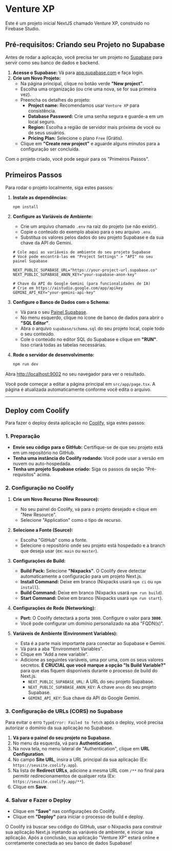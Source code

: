 
# Venture XP

Este é um projeto inicial NextJS chamado Venture XP, construído no Firebase Studio.

## Pré-requisitos: Criando seu Projeto no Supabase

Antes de rodar a aplicação, você precisa ter um projeto no [Supabase](https://supabase.com/) para servir como seu banco de dados e backend.

1.  **Acesse o Supabase:** Vá para [app.supabase.com](https://app.supabase.com) e faça login.
2.  **Crie um Novo Projeto:**
    *   Na página principal, clique no botão verde **"New project"**.
    *   Escolha uma organização (ou crie uma nova, se for sua primeira vez).
    *   Preencha os detalhes do projeto:
        *   **Project name:** Recomendamos usar `Venture XP` para consistência.
        *   **Database Password:** Crie uma senha segura e guarde-a em um local seguro.
        *   **Region:** Escolha a região de servidor mais próxima de você ou de seus usuários.
        *   **Pricing Plan:** Selecione o plano `Free` (Grátis).
    *   Clique em **"Create new project"** e aguarde alguns minutos para a configuração ser concluída.

Com o projeto criado, você pode seguir para os "Primeiros Passos".

## Primeiros Passos

Para rodar o projeto localmente, siga estes passos:

1. **Instale as dependências:**
   ```bash
   npm install
   ```

2. **Configure as Variáveis de Ambiente:**
   *   Crie um arquivo chamado `.env` na raiz do projeto (se não existir).
   *   Copie o conteúdo do exemplo abaixo para o seu arquivo `.env`.
   *   Substitua os valores pelos dados do seu projeto Supabase e da sua chave da API do Gemini.
   ```
   # Cole aqui as variáveis de ambiente do seu projeto Supabase
   # Você pode encontrá-las em "Project Settings" > "API" no seu painel Supabase

   NEXT_PUBLIC_SUPABASE_URL="https://your-project-url.supabase.co"
   NEXT_PUBLIC_SUPABASE_ANON_KEY="your-supabase-anon-key"

   # Chave da API do Google Gemini (para funcionalidades de IA)
   # Crie em https://aistudio.google.com/app/apikey
   GEMINI_API_KEY="your-gemini-api-key"
   ```

3. **Configure o Banco de Dados com o Schema:**
   * Vá para o seu [Painel Supabase](https://app.supabase.com/).
   * No menu esquerdo, clique no ícone de banco de dados para abrir o **"SQL Editor"**.
   * Abra o arquivo `supabase/schema.sql` do seu projeto local, copie todo o seu conteúdo.
   * Cole o conteúdo no editor SQL do Supabase e clique em **"RUN"**. Isso criará todas as tabelas necessárias.

4. **Rode o servidor de desenvolvimento:**
   ```bash
   npm run dev
   ```

Abra [http://localhost:9002](http://localhost:9002) no seu navegador para ver o resultado.

Você pode começar a editar a página principal em `src/app/page.tsx`. A página é atualizada automaticamente conforme você edita o arquivo.

---

## Deploy com Coolify

Para fazer o deploy desta aplicação no [Coolify](https://coolify.io/), siga estes passos:

### 1. Preparação

- **Envie seu código para o GitHub:** Certifique-se de que seu projeto está em um repositório no GitHub.
- **Tenha uma instância do Coolify rodando:** Você pode usar a versão em nuvem ou auto-hospedada.
- **Tenha um projeto Supabase criado:** Siga os passos da seção "Pré-requisitos" acima.

### 2. Configuração no Coolify

1.  **Crie um Novo Recurso (New Resource):**
    *   No seu painel do Coolify, vá para o projeto desejado e clique em "New Resource".
    *   Selecione "Application" como o tipo de recurso.

2.  **Selecione a Fonte (Source):**
    *   Escolha "GitHub" como a fonte.
    *   Selecione o repositório onde seu projeto está hospedado e a branch que deseja usar (ex: `main` ou `master`).

3.  **Configurações de Build:**
    *   **Build Pack:** Selecione **"Nixpacks"**. O Coolify deve detectar automaticamente a configuração para um projeto Next.js.
    *   **Install Command:** Deixe em branco (Nixpacks usará `npm ci` ou `npm install`).
    *   **Build Command:** Deixe em branco (Nixpacks usará `npm run build`).
    *   **Start Command:** Deixe em branco (Nixpacks usará `npm run start`).

4.  **Configurações de Rede (Networking):**
    *   **Port:** O Coolify detectará a porta `3000`. Configure o valor para **`3000`**.
    *   Você pode configurar um domínio personalizado na aba "FQDN(s)".

5.  **Variáveis de Ambiente (Environment Variables):**
    *   Esta é a parte mais importante para conectar ao Supabase e Gemini.
    *   Vá para a aba "Environment Variables".
    *   Clique em "Add a new variable".
    *   Adicione as seguintes variáveis, uma por uma, com os seus valores secretos. **É CRUCIAL que você marque a opção "Is Build Variable?"** para que elas fiquem disponíveis durante o processo de build do Next.js.
        *   `NEXT_PUBLIC_SUPABASE_URL`: A URL do seu projeto Supabase.
        *   `NEXT_PUBLIC_SUPABASE_ANON_KEY`: A chave `anon` do seu projeto Supabase.
        *   `GEMINI_API_KEY`: Sua chave da API do Google Gemini.

### 3. Configuração de URLs (CORS) no Supabase

Para evitar o erro `TypeError: Failed to fetch` após o deploy, você precisa autorizar o domínio da sua aplicação no Supabase.

1.  **Vá para o painel do seu projeto no Supabase.**
2.  No menu da esquerda, vá para **Authentication**.
3.  Na nova tela, no menu lateral de "Authentication", clique em **URL Configuration**.
4.  No campo **Site URL**, insira a URL principal da sua aplicação (Ex: `https://seusite.coolify.app`).
5.  Na lista de **Redirect URLs**, adicione a mesma URL com `/**` no final para permitir redirecionamentos de qualquer rota (Ex: `https://seusite.coolify.app/**`).
6.  Clique em **Save**.

### 4. Salvar e Fazer o Deploy

- Clique em **"Save"** nas configurações do Coolify.
- Clique em **"Deploy"** para iniciar o processo de build e deploy.

O Coolify irá buscar seu código do GitHub, usar o Nixpacks para construir sua aplicação Next.js injetando as variáveis de ambiente, e iniciar sua aplicação. Após a conclusão, sua aplicação "Venture XP" estará online e corretamente conectada ao seu banco de dados Supabase!
